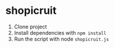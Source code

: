 # shopicruit
1. Clone project
2. Install dependencies with `npm install`
3. Run the script with node `shopicruit.js`
